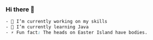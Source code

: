 ### Hi there 👋
```css
- 🔭 I’m currently working on my skills 
- 🌱 I’m currently learning Java
- ⚡ Fun fact: The heads on Easter Island have bodies.
```
